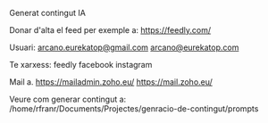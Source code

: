 Generat contingut IA

Donar d'alta el feed per exemple a: https://feedly.com/

Usuari: arcano.eurekatop@gmail.com
        arcano@eurekatop.com

Te xarxess:     feedly
                facebook
                instagram

Mail a. https://mailadmin.zoho.eu/
        https://mail.zoho.eu/ 

Veure com generar contingut a:
/home/rfranr/Documents/Projectes/genracio-de-contingut/prompts
